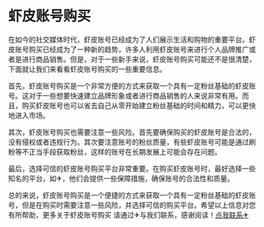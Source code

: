 # 虾皮账号购买

在如今的社交媒体时代，虾皮账号已经成为了人们展示生活和购物的重要平台。虾皮账号购买已经成为了一种新的趋势，许多人利用虾皮账号来进行个人品牌推广或者是进行商品销售。但是，对于一些新手来说，虾皮账号购买可能还不是很清楚，下面就让我们来看看虾皮账号购买的一些重要信息。

首先，虾皮账号购买是一个非常方便的方式来获取一个具有一定粉丝基础的虾皮账号。这对于一些想要快速建立品牌形象或者进行商品销售的人来说非常有用。而且，购买虾皮账号也可以省去自己从零开始建立粉丝基础的时间和精力，可以更快地进入市场。

其次，虾皮账号购买也需要注意一些风险。首先要确保购买的虾皮账号是合法的，没有侵权或者违规行为。其次要注意账号的粉丝质量，有些虾皮账号可能是通过刷粉等不正当手段获取粉丝，这样的账号在长期发展上可能会存在问题。

最后，选择可信的虾皮账号购买平台非常重要。在购买虾皮账号时，最好选择一些知名的平台，如✈，他们会提供一些保障措施，确保账号的合法性和质量。

总的来说，虾皮账号购买是一个便捷的方式来获取一个具有一定粉丝基础的虾皮账号，但是在购买时需要注意一些风险，并选择可信的购买平台。希望以上信息对您有所帮助，更多关于虾皮账号购买 请通过✈与我们联系，感谢阅读！[点我联系✈](https://auth.G208.com)